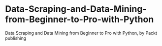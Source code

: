 # Data-Scraping-and-Data-Mining-from-Beginner-to-Pro-with-Python
Data Scraping and Data Mining from Beginner to Pro with Python, by Packt publishing
